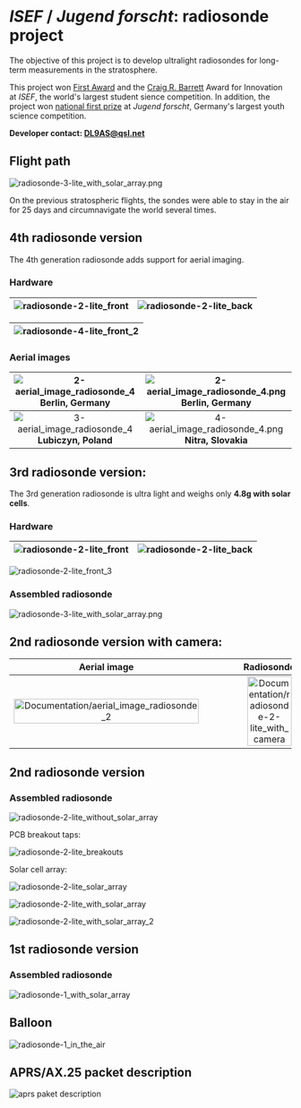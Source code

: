 # *ISEF* / *Jugend forscht*: radiosonde project

The objective of this project is to develop ultralight radiosondes for long-term measurements in the stratosphere.


This project won [First Award](https://abstracts.societyforscience.org/Home/FullAbstract?&ProjectId=21789) and the [Craig R. Barrett](https://abstracts.societyforscience.org/Home/FullAbstract?&ProjectId=21789) Award for Innovation at *ISEF*, the world's largest student sience competition. In addition, the project won [national first prize](https://www.jugend-forscht.de/projektdatenbank/in-80-tagen-um-die-welt-kleine-sonden-auf-grosser-mission.html) at *Jugend forscht*, Germany's largest youth science competition.


**Developer contact: [DL9AS@qsl.net](mailto:DL9AS@qsl.net)**

## Flight path

![radiosonde-3-lite_with_solar_array.png](Documentation/balloon_flight-map-11.png)

On the previous stratospheric flights, the sondes were able to stay in the air for 25 days and circumnavigate the world several times.

## 4th radiosonde version
The 4th generation radiosonde adds support for aerial imaging.

### Hardware

| ![radiosonde-2-lite_front](Documentation/radiosonde-4-lite_front.png) | ![radiosonde-2-lite_back](Documentation/radiosonde-4-lite_back.png) |
| ------------------------------------------------------- | ----------------------------------------------------- |

| ![radiosonde-4-lite_front_2](Documentation/radiosonde-4-lite_front_2.png) |
| ----------------------------------------------------------- |


### Aerial images

| ![2-aerial_image_radiosonde_4](Documentation/2-aerial_image_radiosonde_4.png)Berlin, Germany | ![2-aerial_image_radiosonde_4.png](Documentation/3-aerial_image_radiosonde_4.png) Berlin, Germany|
| :---------------------------------------------------------------: | :-------------------------------------------------------------------: |
| ![3-aerial_image_radiosonde_4](Documentation/6-aerial_image_radiosonde_4.png) **Lubiczyn, Poland**  | ![4-aerial_image_radiosonde_4.png](Documentation/7-aerial_image_radiosonde_4.png) **Nitra, Slovakia** |

## 3rd radiosonde version:

The 3rd generation radiosonde is ultra light and weighs only **4.8g with solar cells**.

### Hardware

| ![radiosonde-2-lite_front](Documentation/radiosonde-3-lite_front.png)  | ![radiosonde-2-lite_back](Documentation/radiosonde-3-lite_back.png) |
| ---- | ---- |

![radiosonde-2-lite_front_3](Documentation/radiosonde-3-lite_front_3.png) 

### Assembled radiosonde

![radiosonde-3-lite_with_solar_array.png](Documentation/radiosonde-3-lite_with_solar_array.png)



## 2nd radiosonde version with camera:

| Aerial image | Radiosonde  |
| :----: | :----: |
| <img src="Documentation/aerial_image_radiosonde_2.png" title="" alt="Documentation/aerial_image_radiosonde_2" width=100%> | <img src="Documentation/radiosonde-2-lite_with_camera.png" title="" alt="Documentation/radiosonde-2-lite_with_camera" width=60%> |

## 2nd radiosonde version

### Assembled radiosonde

![radiosonde-2-lite_without_solar_array](Documentation/radiosonde-2-lite_without_solar_array.JPG)


PCB breakout taps:

![radiosonde-2-lite_breakouts](Documentation/radiosonde-2-lite_breakouts.JPG)

Solar cell array:

![radiosonde-2-lite_solar_array](Documentation/radiosonde-2-lite_solar_array.JPG)


![radiosonde-2-lite_with_solar_array](Documentation/radiosonde-2-lite_with_solar_array.JPG)


![radiosonde-2-lite_with_solar_array_2](Documentation/radiosonde-2-lite_with_solar_array_2.JPG)

## 1st radiosonde version

### Assembled radiosonde

![radiosonde-1_with_solar_array](Documentation/radiosonde-1_with_solar_array.JPG)

## Balloon

![radiosonde-1_in_the_air](Documentation/radiosonde-1_in_the_air.jpg)

## APRS/AX.25 packet description

![aprs paket description](Documentation/aprs_packet_description.svg)